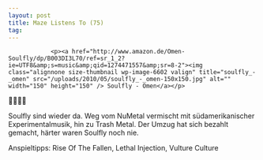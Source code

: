 ```yaml
---
layout: post
title: Maze Listens To (75)
tag: 
---
```



                <p><a href="http://www.amazon.de/Omen-Soulfly/dp/B003DI3L70/ref=sr_1_2?ie=UTF8&amp;s=music&amp;qid=1274471557&amp;sr=8-2"><img class="alignnone size-thumbnail wp-image-6602 valign" title="soulfly_-_omen" src="/uploads/2010/05/soulfly_-_omen-150x150.jpg" alt="" width="150" height="150" /> Soulfly - Omen</a></p>
<p>🤘🤘🤘🤘</p>
<p>Soulfly sind wieder da. Weg vom NuMetal vermischt mit südamerikanischer Experimentalmusik, hin zu Trash Metal. Der Umzug hat sich bezahlt gemacht, härter waren Soulfly noch nie.</p>
<p>Anspieltipps: Rise Of The Fallen, Lethal Injection, Vulture Culture</p>
            
